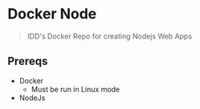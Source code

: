 # Docker Node
> IDD's Docker Repo for creating Nodejs Web Apps

## Prereqs

- Docker
  - Must be run in Linux mode
- NodeJs
